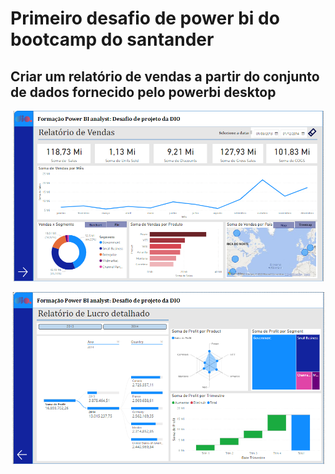 # Primeiro desafio de power bi do bootcamp do santander
## Criar um relatório de vendas a partir do conjunto de dados fornecido pelo powerbi desktop

<p align="center">
  <img src="powerbiProject1stimage.png" width="500" alt="página1">
</p>

<p align="center">
  <img src="powerbiProject2stimage.png" width="500" alt="página2">
</p>

